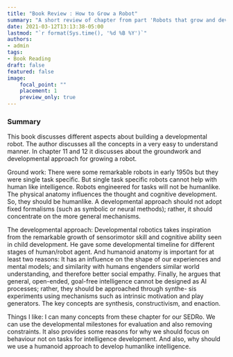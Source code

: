 ```yaml
---
title: "Book Review : How to Grow a Robot"
summary: "A short review of chapter from part 'Robots that grow and develop' from the book by Mark Lee"
date: 2021-03-12T13:13:38-05:00
lastmod: "`r format(Sys.time(), '%d %B %Y')`"
authors:
- admin
tags:
- Book Reading
draft: false
featured: false
image:
    focal_point: ""
    placement: 1
    preview_only: true
---
```


### Summary
This book discusses different aspects about building a developmental robot. The author discusses all the concepts in a very easy to understand manner. In chapter 11 and 12 it discusses about the groundwork and developmental approach for growing a robot.

Ground work:
There were some remarkable robots in early 1950s but they were single task specific. But single task specific robots cannot help with human like intelligence. Robots engineered for tasks will not be humanlike. The physical anatomy influences the thought and cognitive development. So, they should be humanlike. A developmental approach should not adopt fixed formalisms (such as symbolic or neural methods); rather, it should concentrate on the more general mechanisms.

The developmental approach:
Developmental robotics takes inspiration from the remarkable growth of sensorimotor skill and cognitive ability seen in child development. He gave some developmental timeline for different stages of human/robot agent. And humanoid anatomy is important for at least two reasons: It has an influence on the shape of our experiences and mental models; and similarity with humans engenders similar world understanding, and therefore better social empathy. Finally, he argues that general, open-ended, goal-free intelligence cannot be designed as AI processes; rather, they should be approached through synthe- sis experiments using mechanisms such as intrinsic motivation and play generators. The key concepts are synthesis, constructivism, and enaction.

Things I like:
I can many concepts from these chapter for our SEDRo. We can use the developmental milestones for evaluation and also removing constraints. It also provides some reasons for why we should focus on behaviour not on tasks for intelligence development. And also, why should we use a humanoid approach to develop humanlike intelligence.

